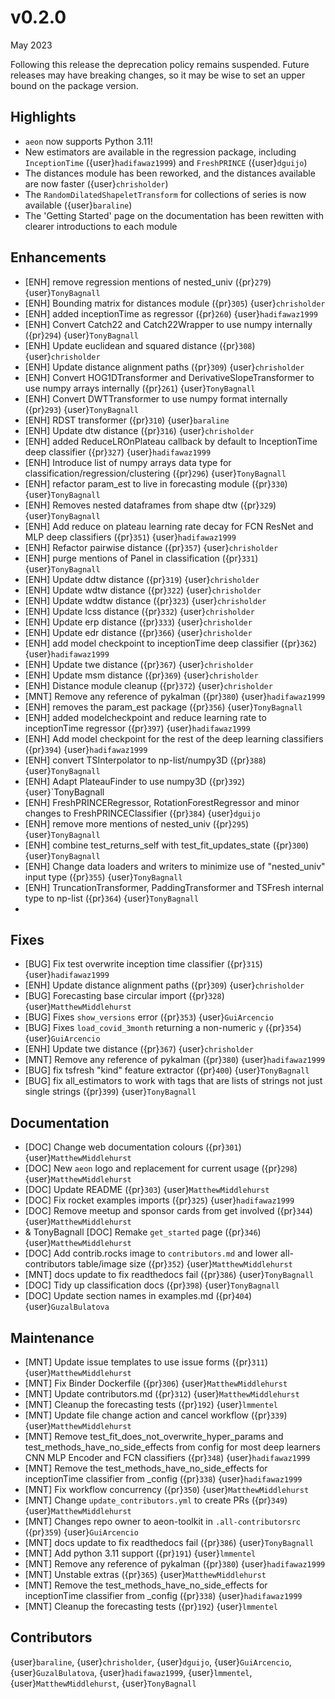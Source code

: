 # v0.2.0

May 2023

Following this release the deprecation policy remains suspended. Future releases may have breaking changes, so it may be wise to set an upper bound on the package version.

## Highlights

- `aeon` now supports Python 3.11!
- New estimators are available in the regression package, including `InceptionTime` ({user}`hadifawaz1999`) and `FreshPRINCE` ({user}`dguijo`)
- The distances module has been reworked, and the distances available are now faster ({user}`chrisholder`)
- The `RandomDilatedShapeletTransform` for collections of series is now available ({user}`baraline`)
- The 'Getting Started' page on the documentation has been rewitten with clearer introductions to each module

## Enhancements

- [ENH] remove regression mentions of nested_univ ({pr}`279`) {user}`TonyBagnall`
- [ENH] Bounding matrix for distances module ({pr}`305`) {user}`chrisholder`
- [ENH] added inceptionTime as regressor ({pr}`260`) {user}`hadifawaz1999`
- [ENH] Convert Catch22 and Catch22Wrapper to use numpy internally ({pr}`294`) {user}`TonyBagnall`
- [ENH] Update euclidean and squared distance ({pr}`308`) {user}`chrisholder`
- [ENH] Update distance alignment paths ({pr}`309`) {user}`chrisholder`
- [ENH] Convert HOG1DTransformer and DerivativeSlopeTransformer to use numpy arrays internally ({pr}`261`) {user}`TonyBagnall`
- [ENH] Convert DWTTransformer to use numpy format internally ({pr}`293`) {user}`TonyBagnall`
- [ENH] RDST transformer ({pr}`310`) {user}`baraline`
- [ENH] Update dtw distance ({pr}`316`) {user}`chrisholder`
- [ENH] added ReduceLROnPlateau callback by default to InceptionTime deep classifier ({pr}`327`) {user}`hadifawaz1999`
- [ENH] Introduce list of numpy arrays data type for classification/regression/clustering ({pr}`296`) {user}`TonyBagnall`
- [ENH] refactor param_est to live in forecasting module ({pr}`330`) {user}`TonyBagnall`
- [ENH] Removes nested dataframes from shape dtw ({pr}`329`) {user}`TonyBagnall`
- [ENH] Add reduce on plateau learning rate decay for FCN ResNet and MLP deep classifiers ({pr}`351`) {user}`hadifawaz1999`
- [ENH] Refactor pairwise distance ({pr}`357`) {user}`chrisholder`
- [ENH] purge mentions of Panel in classification ({pr}`331`) {user}`TonyBagnall`
- [ENH] Update ddtw distance ({pr}`319`) {user}`chrisholder`
- [ENH] Update wdtw distance ({pr}`322`) {user}`chrisholder`
- [ENH] Update wddtw distance ({pr}`323`) {user}`chrisholder`
- [ENH] Update lcss distance ({pr}`332`) {user}`chrisholder`
- [ENH] Update erp distance ({pr}`333`) {user}`chrisholder`
- [ENH] Update edr distance ({pr}`366`) {user}`chrisholder`
- [ENH] add model checkpoint to inceptionTime deep classifier ({pr}`362`) {user}`hadifawaz1999`
- [ENH] Update twe distance ({pr}`367`) {user}`chrisholder`
- [ENH] Update msm distance ({pr}`369`) {user}`chrisholder`
- [ENH] Distance module cleanup ({pr}`372`) {user}`chrisholder`
- [MNT] Remove any reference of pykalman ({pr}`380`) {user}`hadifawaz1999`
- [ENH] removes the param_est package ({pr}`356`) {user}`TonyBagnall`
- [ENH] added modelcheckpoint and reduce learning rate to inceptionTime regressor ({pr}`397`) {user}`hadifawaz1999`
- [ENH] Add model checkpoint for the rest of the deep learning classifiers ({pr}`394`) {user}`hadifawaz1999`
- [ENH] convert TSInterpolator to np-list/numpy3D ({pr}`388`) {user}`TonyBagnall`
- [ENH] Adapt PlateauFinder to use numpy3D ({pr}`392`) {user}`TonyBagnall
- [ENH] FreshPRINCERegressor, RotationForestRegressor and minor changes to FreshPRINCEClassifier ({pr}`384`) {user}`dguijo`
- [ENH] remove more mentions of nested_univ ({pr}`295`) {user}`TonyBagnall`
- [ENH] combine test_returns_self with test_fit_updates_state ({pr}`300`) {user}`TonyBagnall`
- [ENH] Change data loaders and writers to minimize use of "nested_univ" input type ({pr}`355`) {user}`TonyBagnall`
- [ENH] TruncationTransformer, PaddingTransformer and TSFresh internal type to np-list ({pr}`364`) {user}`TonyBagnall`
-
## Fixes

- [BUG] Fix test overwrite inception time classifier ({pr}`315`) {user}`hadifawaz1999`
- [ENH] Update distance alignment paths ({pr}`309`) {user}`chrisholder`
- [BUG] Forecasting base circular import ({pr}`328`) {user}`MatthewMiddlehurst`
- [BUG] Fixes `show_versions` error ({pr}`353`) {user}`GuiArcencio`
- [BUG] Fixes `load_covid_3month` returning a non-numeric `y` ({pr}`354`) {user}`GuiArcencio`
- [ENH] Update twe distance ({pr}`367`) {user}`chrisholder`
- [MNT] Remove any reference of pykalman ({pr}`380`) {user}`hadifawaz1999`
- [BUG] fix tsfresh "kind" feature extractor  ({pr}`400`) {user}`TonyBagnall`
- [BUG] fix all_estimators to work with tags that are lists of strings not just single strings ({pr}`399`) {user}`TonyBagnall`

## Documentation

- [DOC] Change web documentation colours ({pr}`301`) {user}`MatthewMiddlehurst`
- [DOC] New `aeon` logo and replacement for current usage ({pr}`298`) {user}`MatthewMiddlehurst`
- [DOC] Update README ({pr}`303`) {user}`MatthewMiddlehurst`
- [DOC] Fix rocket examples imports ({pr}`325`) {user}`hadifawaz1999`
- [DOC] Remove meetup and sponsor cards from get involved ({pr}`344`) {user}`MatthewMiddlehurst`
- & TonyBagnall [DOC] Remake `get_started` page ({pr}`346`) {user}`MatthewMiddlehurst`
- [DOC] Add contrib.rocks image to `contributors.md` and lower all-contributors table/image size ({pr}`352`) {user}`MatthewMiddlehurst`
- [MNT] docs update to fix readthedocs fail ({pr}`386`) {user}`TonyBagnall`
- [DOC] Tidy up classification docs ({pr}`398`) {user}`TonyBagnall`
- [DOC] Update section names in examples.md ({pr}`404`) {user}`GuzalBulatova`

## Maintenance

- [MNT] Update issue templates to use issue forms ({pr}`311`) {user}`MatthewMiddlehurst`
- [MNT] Fix Binder Dockerfile ({pr}`306`) {user}`MatthewMiddlehurst`
- [MNT] Update contributors.md ({pr}`312`) {user}`MatthewMiddlehurst`
- [MNT] Cleanup the forecasting tests ({pr}`192`) {user}`lmmentel`
- [MNT] Update file change action and cancel workflow  ({pr}`339`) {user}`MatthewMiddlehurst`
- [MNT] Remove test_fit_does_not_overwrite_hyper_params and test_methods_have_no_side_effects from config for most deep learners CNN MLP Encoder and FCN classifiers ({pr}`348`) {user}`hadifawaz1999`
- [MNT] Remove the test_methods_have_no_side_effects for inceptionTime classifier from _config ({pr}`338`) {user}`hadifawaz1999`
- [MNT] Fix workflow concurrency ({pr}`350`) {user}`MatthewMiddlehurst`
- [MNT] Change `update_contributors.yml` to create PRs ({pr}`349`) {user}`MatthewMiddlehurst`
- [MNT] Changes repo owner to aeon-toolkit in `.all-contributorsrc` ({pr}`359`) {user}`GuiArcencio`
- [MNT] docs update to fix readthedocs fail ({pr}`386`) {user}`TonyBagnall`
- [MNT] Add python 3.11 support ({pr}`191`) {user}`lmmentel`
- [MNT] Remove any reference of pykalman ({pr}`380`) {user}`hadifawaz1999`
- [MNT] Unstable extras ({pr}`365`) {user}`MatthewMiddlehurst`
- [MNT] Remove the test_methods_have_no_side_effects for inceptionTime classifier from _config ({pr}`338`) {user}`hadifawaz1999`
- [MNT] Cleanup the forecasting tests ({pr}`192`) {user}`lmmentel`

## Contributors

{user}`baraline`,
{user}`chrisholder`,
{user}`dguijo`,
{user}`GuiArcencio`,
{user}`GuzalBulatova`,
{user}`hadifawaz1999`,
{user}`lmmentel`,
{user}`MatthewMiddlehurst`,
{user}`TonyBagnall`
